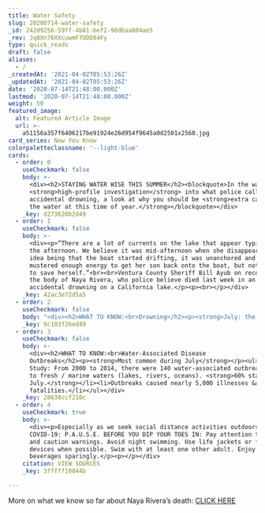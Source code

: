 ```yaml
---
title: Water Safety
slug: 20200714-water-safety
_id: 242d9256-59ff-4b81-bef2-98d6aa804ae5
_rev: Jq8Xn76XXcuwmF7UDD84Fy
type: quick_reads
draft: false
aliases:
  - /
_createdAt: '2021-04-02T05:53:26Z'
_updatedAt: '2021-04-02T05:53:26Z'
date: '2020-07-14T21:48:00.000Z'
lastmod: '2020-07-14T21:48:00.000Z'
weight: 50
featured_image:
  alt: Featured Article Image
  url: >-
    a51156a357f6406217be91924e26d954f9645a0d2501x2560.jpg
card_series: Now You Know
colorpaletteclassname: '--light-blue'
cards:
  - order: 0
    useCheckmark: false
    body: >-
      <div><h2>STAYING WATER WISE THIS SUMMER</h2><blockquote>In the wake of a
      <strong>high-profile investigation</strong> into what police call an
      accidental drowning, a look at why you should be <strong>extra careful in
      the water at this time of year.</strong></blockquote></div>
    _key: d273620b2d49
  - order: 1
    useCheckmark: false
    body: >-
      <div><p>“There are a lot of currents on the lake that appear typically in
      the afternoon. We believe it was mid-afternoon when she disappeared, the
      idea being that the boat started drifting, it was unanchored and that she
      mustered enough energy to get her son back onto the boat, but not enough
      to save herself.”<br><br>Ventura County Sheriff Bill Ayub on recovering
      the body of Naya Rivera, who police believe died last week in an
      accidental drowning on a California lake.</p><p><br></p></div>
    _key: 42ac3e72d5a5
  - order: 2
    useCheckmark: false
    body: "<div><h2>WHAT TO KNOW:<br>Drowning</h2><p><strong>July: the deadliest month for drowning</strong></p><ul><li>Drowning is the <strong>#1 cause of accidental deaths in children</strong> ages 1 to 4.</li><li><strong><em>For all ages,</em></strong> drowning is the <strong>#5 cause of accidental deaths.</strong></li><li>Men &amp; boys are more likely to drown;\_<strong>80% of deaths are male</strong>.</li><li><strong>Alcohol use</strong> is involved in up to 70% of drowning deaths.</li></ul></div>"
    _key: 9c103f26ed49
  - order: 3
    useCheckmark: false
    body: >-
      <div><h2>WHAT TO KNOW:<br>Water-Associated Disease
      Outbreaks</h2><p><strong>Most common during July</strong></p><ul><li>CDC
      Study: From 2000 to 2014, there were 140 water-associated outbreaks linked
      to fresh / marine waters (lakes, rivers, oceans). <strong>60% started in
      July.</strong></li><li>Outbreaks caused nearly 5,000 illnesses &amp; 2
      fatalities.</li></ul></div>
    _key: 28638ccf210c
  - order: 4
    useCheckmark: true
    body: >-
      <div><p>Especially as we seek social distance activities outdoors due to
      COVID-19: P.A.U.S.E. BEFORE YOU DIP YOUR TOES IN: Pay attention to signs
      and caution warnings. Avoid night swimming. Use life jackets or flotation
      devices when possible. Swim with at least one other adult. Enjoy alcoholic
      beverages sparingly.</p><p></p></div>
    citation: VIEW SOURCES
    _key: 3fffff10844b

---
```

More on what we know so far about Naya Rivera’s death: [CLICK HERE](https://www.cnn.com/2020/07/13/entertainment/naya-rivera-search-body-found/index.html?utm_source=twCNNi&utm_term=link&utm_medium=social&utm_content=2020-07-13T21%3A21%3A00)